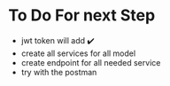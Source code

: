 # To Do For next Step

* jwt token will add ✔️
* create all services for all model
* create endpoint for all needed service
* try with the postman 